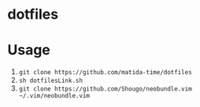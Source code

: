 dotfiles
========

Usage
========
1. `git clone https://github.com/matida-time/dotfiles`
2. `sh dotfilesLink.sh`
3. `git clone https://github.com/Shougo/neobundle.vim ~/.vim/neobundle.vim`

